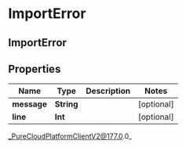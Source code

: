 # ImportError

## ImportError

## Properties

|Name | Type | Description | Notes|
|------------ | ------------- | ------------- | -------------|
| **message** | **String** |  | [optional] |
| **line** | **Int** |  | [optional] |



_PureCloudPlatformClientV2@177.0.0_
